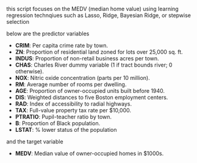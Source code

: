 this script focuses on the MEDV (median home value) using learning regression technqiues such as Lasso, Ridge, Bayesian Ridge, or stepwise selection

below are the predictor variables

- **CRIM**: Per capita crime rate by town.
- **ZN**: Proportion of residential land zoned for lots over 25,000 sq. ft.
- **INDUS**: Proportion of non-retail business acres per town.
- **CHAS**: Charles River dummy variable (1 if tract bounds river; 0 otherwise).
- **NOX**: Nitric oxide concentration (parts per 10 million).
- **RM**: Average number of rooms per dwelling.
- **AGE**: Proportion of owner-occupied units built before 1940.
- **DIS**: Weighted distances to five Boston employment centers.
- **RAD**: Index of accessibility to radial highways.
- **TAX**: Full-value property tax rate per $10,000.
- **PTRATIO**: Pupil-teacher ratio by town.
- **B**: Proportion of Black population.
- **LSTAT**: % lower status of the population

and the target variable

- **MEDV**: Median value of owner-occupied homes in $1000s.
